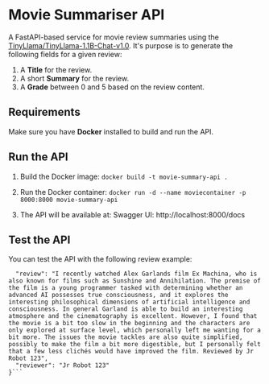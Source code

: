 # Movie Summariser API
A FastAPI-based service for movie review summaries using the [TinyLlama/TinyLlama-1.1B-Chat-v1.0](https://huggingface.co/TinyLlama/TinyLlama-1.1B-Chat-v1.0). 
It's purpose is to generate the following fields for a given review:
1. A **Title** for the review.
2. A short **Summary** for the review.
3. A **Grade** between 0 and 5 based on the review content.

## Requirements
Make sure you have **Docker** installed to build and run the API.

## Run the API
1. Build the Docker image:
    ```docker build -t movie-summary-api .```

2. Run the Docker container:
   ```docker run -d --name moviecontainer -p 8000:8000 movie-summary-api```

3. The API will be available at:
    Swagger UI: http://localhost:8000/docs

## Test the API
You can test the API with the following review example:

```{
  "review": "I recently watched Alex Garlands film Ex Machina, who is also known for films such as Sunshine and Annihilation. The premise of the film is a young programmer tasked with determining whether an advanced AI possesses true consciousness, and it explores the interesting philosophical dimensions of artificial intelligence and consciousness. In general Garland is able to build an interesting atmosphere and the cinematography is excellent. However, I found that the movie is a bit too slow in the beginning and the characters are only explored at surface level, which personally left me wanting for a bit more. The issues the movie tackles are also quite simplified, possibly to make the film a bit more digestible, but I personally felt that a few less clichés would have improved the film. Reviewed by Jr Robot 123",
  "reviewer": "Jr Robot 123"
}```
